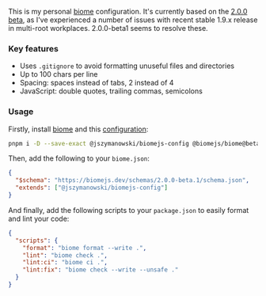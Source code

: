 This is my personal [biome](https://biomejs.dev) configuration.  It's currently based on the [2.0.0 beta](https://biomejs.dev/blog/biome-v2-0-beta/), as I've experienced a number of issues with recent stable 1.9.x release in multi-root workplaces.  2.0.0-beta1 seems to resolve these.


### Key features
- Uses `.gitignore` to avoid formatting unuseful files and directories
- Up to 100 chars per line
- Spacing: spaces instead of tabs, 2 instead of 4
- JavaScript: double quotes, trailing commas, semicolons

### Usage
Firstly, install [biome](https://biomejs.dev) and this [configuration](https://www.npmjs.com/package/@jszymanowski/biomejs-config):

```bash
pnpm i -D --save-exact @jszymanowski/biomejs-config @biomejs/biome@beta
```

Then, add the following to your `biome.json`:

```json
{
  "$schema": "https://biomejs.dev/schemas/2.0.0-beta.1/schema.json",
  "extends": ["@jszymanowski/biomejs-config"]
}
```

And finally, add the following scripts to your `package.json` to easily format and lint your code:

```json
{
  "scripts": {
    "format": "biome format --write .",
    "lint": "biome check .",
    "lint:ci": "biome ci .",
    "lint:fix": "biome check --write --unsafe ."
  }
}
```